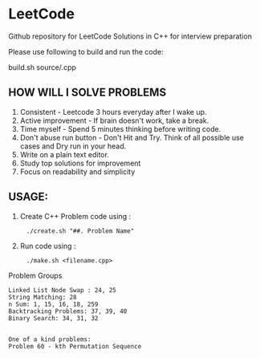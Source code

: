 # LeetCode
Github repository for LeetCode Solutions in C++ for interview preparation 

Please use following to build and run the code:

build.sh source/<filename>.cpp


## HOW WILL I SOLVE PROBLEMS
1. Consistent -  Leetcode 3 hours everyday after I wake up.
2. Active improvement - If brain doesn't work, take a break.
3. Time myself - Spend 5 minutes thinking before writing code.
4. Don't abuse run button - Don't Hit and Try. Think of all possible use cases and Dry run in your head.
5. Write on a plain text editor.
6. Study top solutions for improvement
7. Focus on readability and simplicity


## USAGE:

1. Create C++ Problem code using :
```
     ./create.sh "##. Problem Name"
```

2. Run code using :
```
     ./make.sh <filename.cpp>
```


Problem Groups
```
Linked List Node Swap : 24, 25
String Matching: 28
n Sum: 1, 15, 16, 18, 259
Backtracking Problems: 37, 39, 40
Binary Search: 34, 31, 32


One of a kind problems:
Problem 60 - kth Permutation Sequence

```


